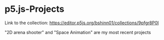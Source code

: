 # p5.js-Projects

Link to the collection:
https://editor.p5js.org/bshinn01/collections/9pfgr8P0I

"2D arena shooter" and "Space Animation" are my most recent projects
